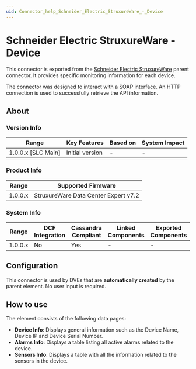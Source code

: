 ```yaml
---
uid: Connector_help_Schneider_Electric_StruxureWare_-_Device
---
```


# Schneider Electric StruxureWare - Device

This connector is exported from the [Schneider Electric StruxureWare](xref:Connector_help_Schneider_Electric_StruxureWare) parent connector. It provides specific monitoring information for each device.

The connector was designed to interact with a SOAP interface. An HTTP connection is used to successfully retrieve the API information.

## About

### Version Info

| Range                | Key Features     | Based on     | System Impact     |
|----------------------|------------------|--------------|-------------------|
| 1.0.0.x [SLC Main]   | Initial version  | -            | -                 |

### Product Info

| Range     | Supported Firmware                   |
|-----------|--------------------------------------|
| 1.0.0.x   | StruxureWare Data Center Expert v7.2 |

### System Info

| Range     | DCF Integration     | Cassandra Compliant     | Linked Components     | Exported Components     |
|-----------|---------------------|-------------------------|-----------------------|-------------------------|
| 1.0.0.x   | No                  | Yes                     | -                     | -                       |

## Configuration

This connector is used by DVEs that are **automatically created** by the parent element. No user input is required.

## How to use

The element consists of the following data pages:

- **Device Info**: Displays general information such as the Device Name, Device IP and Device Serial Number.
- **Alarms Info**: Displays a table listing all active alarms related to the device.
- **Sensors Info**: Displays a table with all the information related to the sensors in the device.
